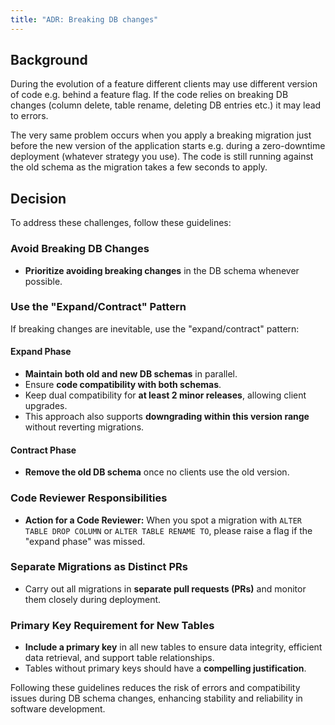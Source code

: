 ```yaml
---
title: "ADR: Breaking DB changes"
---
```


## Background

During the evolution of a feature different clients may use different version of code e.g. behind a feature flag.
If the code relies on breaking DB changes (column delete, table rename, deleting DB entries etc.) it may lead to errors.

The very same problem occurs when you apply a breaking migration just before the new version of the application starts e.g. during a zero-downtime deployment (whatever strategy you use).
The code is still running against the old schema as the migration takes a few seconds to apply.

## Decision
To address these challenges, follow these guidelines:

### Avoid Breaking DB Changes
- **Prioritize avoiding breaking changes** in the DB schema whenever possible.

### Use the "Expand/Contract" Pattern
If breaking changes are inevitable, use the "expand/contract" pattern:

#### Expand Phase
- **Maintain both old and new DB schemas** in parallel.
- Ensure **code compatibility with both schemas**.
- Keep dual compatibility for **at least 2 minor releases**, allowing client upgrades.
- This approach also supports **downgrading within this version range** without reverting migrations.

#### Contract Phase
- **Remove the old DB schema** once no clients use the old version.

### Code Reviewer Responsibilities
- **Action for a Code Reviewer:** When you spot a migration with `ALTER TABLE DROP COLUMN` or `ALTER TABLE RENAME TO`, please raise a flag if the "expand phase" was missed.


### Separate Migrations as Distinct PRs
- Carry out all migrations in **separate pull requests (PRs)** and monitor them closely during deployment.

### Primary Key Requirement for New Tables
- **Include a primary key** in all new tables to ensure data integrity, efficient data retrieval, and support table relationships.
- Tables without primary keys should have a **compelling justification**.

Following these guidelines reduces the risk of errors and compatibility issues during DB schema changes, enhancing stability and reliability in software development.
